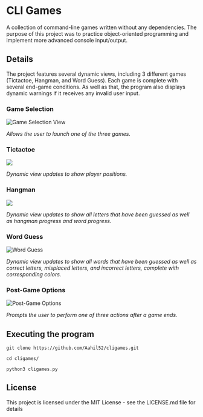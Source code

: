 # CLI Games

A collection of command-line games written without any dependencies. The purpose of this project was to practice object-oriented programming and implement more advanced console input/output.

## Details

The project features several dynamic views, including 3 different games (Tictactoe, Hangman, and Word Guess). Each game is complete with several end-game conditions. As well as that, the program also displays dynamic warnings if it receives any invalid user input. 

### Game Selection

![Game Selection View](https://i.imgur.com/C3FZ5LF.png)

*Allows the user to launch one of the three games.*

### Tictactoe

![](https://i.imgur.com/qxDMKbq.png)

*Dynamic view updates to show player positions.*

### Hangman

![](https://i.imgur.com/29vSaoD.png)

*Dynamic view updates to show all letters that have been guessed as well as hangman progress and word progress.*

### Word Guess

![Word Guess](https://i.imgur.com/G88FicP.png)

*Dynamic view updates to show all words that have been guessed as well as correct letters, misplaced letters, and incorrect letters, complete with corresponding colors.*

### Post-Game Options

![Post-Game Options](https://i.imgur.com/wCadymE.png)

*Prompts the user to perform one of three actions after a game ends.*

## Executing the program

```
git clone https://github.com/Aahil52/cligames.git
```
```
cd cligames/
```
```
python3 cligames.py
```


## License

This project is licensed under the MIT License - see the LICENSE.md file for details
